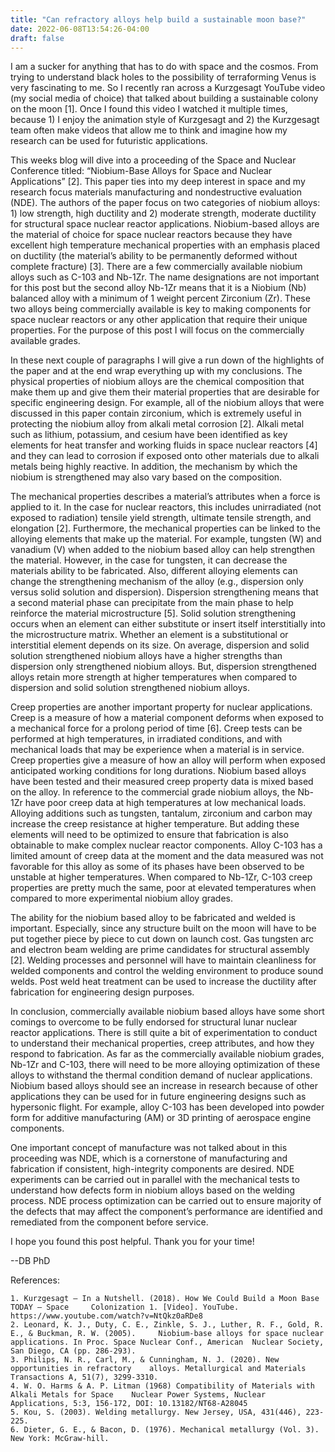 ```yaml
---
title: "Can refractory alloys help build a sustainable moon base?"
date: 2022-06-08T13:54:26-04:00
draft: false
---
```


I am a sucker for anything that has to do with space and the cosmos. From trying to understand black holes to the possibility of terraforming Venus is very fascinating to me. So I recently ran across a Kurzgesagt YouTube video (my social media of choice) that talked about building a sustainable colony on the moon [1]. Once I found this video I watched it multiple times, because 1) I enjoy the animation style of Kurzgesagt and 2) the Kurzgesagt team often make videos that allow me to think and imagine how my research can be used for futuristic applications.

This weeks blog will dive into a proceeding of the Space and Nuclear Conference titled: “Niobium-Base Alloys for Space and Nuclear Applications” [2]. This paper ties into my deep interest in space and my research focus materials manufacturing and nondestructive evaluation (NDE). The authors of the paper focus on two categories of niobium alloys: 1) low strength, high ductility and 2) moderate strength, moderate ductility for structural space nuclear reactor applications. Niobium-based alloys are the material of choice for space nuclear reactors because they have excellent high temperature mechanical properties with an emphasis placed on ductility (the material’s ability to be permanently deformed without complete fracture) [3]. There are a few commercially available niobium alloys such as C-103 and Nb-1Zr. The name designations are not important for this post but the second alloy Nb-1Zr means that it is a Niobium (Nb) balanced alloy with a minimum of 1 weight percent Zirconium (Zr). These two alloys being commercially available is key to making components for space nuclear reactors or any other application that require their unique properties. For the purpose of this post I will focus on the commercially available grades.

In these next couple of paragraphs I will give a run down of the highlights of the paper and at the end wrap everything up with my conclusions. The physical properties of niobium alloys are the chemical composition that make them up and give them their material properties that are desirable for specific engineering design. For example, all of the niobium alloys that were discussed in this paper contain zirconium, which is extremely useful in protecting the niobium alloy from alkali metal corrosion [2]. Alkali metal such as lithium, potassium, and cesium have been identified as key elements for heat transfer and working fluids in space nuclear reactors [4] and they can lead to corrosion if exposed onto other materials due to alkali metals being highly reactive. In addition, the mechanism by which the niobium is strengthened may also vary based on the composition.

The mechanical properties describes a material’s attributes when a force is applied to it. In the case for nuclear reactors, this includes unirradiated (not exposed to radiation) tensile yield strength, ultimate tensile strength, and elongation [2]. Furthermore, the mechanical properties can be linked to the alloying elements that make up the material. For example, tungsten (W) and vanadium (V) when added to the niobium based alloy can help strengthen the material. However, in the case for tungsten, it can decrease the materials ability to be fabricated. Also, different alloying elements can change the strengthening mechanism of the alloy (e.g., dispersion only versus solid solution and dispersion). Dispersion strengthening means that a second material phase can precipitate from the main phase to help reinforce the material microstructure [5]. Solid solution strengthening occurs when an element can either substitute or insert itself interstitially into the microstructure matrix. Whether an element is a substitutional or interstitial element depends on its size. On average, dispersion and solid solution strengthened niobium alloys have a higher strengths than dispersion only strengthened niobium alloys. But, dispersion strengthened alloys retain more strength at higher temperatures when compared to dispersion and solid solution strengthened niobium alloys.

Creep properties are another important property for nuclear applications. Creep is a measure of how a material component deforms when exposed to a mechanical force for a prolong period of time [6]. Creep tests can be performed at high temperatures, in irradiated conditions, and with mechanical loads that may be experience when a material is in service.  Creep properties give a measure of how an alloy will perform when exposed anticipated working conditions for long durations. Niobium based alloys have been tested and their measured creep property data is mixed based on the alloy. In reference to the commercial grade niobium alloys, the Nb-1Zr have poor creep data at high temperatures at low mechanical loads. Alloying additions such as tungsten, tantalum, zirconium and carbon may increase the creep resistance at higher temperature. But adding these elements will need to be optimized to ensure that fabrication is also obtainable to make complex nuclear reactor components. Alloy C-103 has a limited amount of creep data at the moment and the data measured was not favorable for this alloy as some of its phases have been observed to be unstable at higher temperatures. When compared to Nb-1Zr, C-103 creep properties are pretty much the same, poor at elevated temperatures when compared to more experimental niobium alloy grades.

The ability for the niobium based alloy to be fabricated and welded is important. Especially, since any structure built on the moon will have to be put together piece by piece to cut down on launch cost. Gas tungsten arc and electron beam welding are prime candidates for structural assembly [2]. Welding processes and personnel will have to maintain cleanliness for welded components and control the welding environment to produce sound welds. Post weld heat treatment can be used to increase the ductility after fabrication for engineering design purposes.

In conclusion, commercially available niobium based alloys have some short comings to overcome to be fully endorsed for structural lunar nuclear reactor applications. There is still quite a bit of experimentation to conduct to understand their mechanical properties, creep attributes, and how they respond to fabrication. As far as the commercially available niobium grades, Nb-1Zr and C-103, there will need to be more alloying optimization of these alloys to withstand the thermal condition demand of nuclear applications. Niobium based alloys should see an increase in research because of other applications they can be used for in future engineering designs such as hypersonic flight. For example, alloy C-103 has been developed into powder form for additive manufacturing (AM) or 3D printing of aerospace engine components.

One important concept of manufacture was not talked about in this proceeding was NDE, which is a cornerstone of manufacturing and fabrication if consistent, high-integrity components are desired. NDE experiments can be carried out in parallel with the mechanical tests to understand how defects form in niobium alloys based on the welding process. NDE process optimization can be carried out to ensure majority of the defects that may affect the component’s performance are identified and remediated from the component before service.

I hope you found this post helpful. Thank you for your time!

--DB PhD

References:

    1. Kurzgesagt – In a Nutshell. (2018). How We Could Build a Moon Base TODAY – Space 	Colonization 1. [Video]. YouTube. https://www.youtube.com/watch?v=NtQkz0aRDe8
    2. Leonard, K. J., Duty, C. E., Zinkle, S. J., Luther, R. F., Gold, R. E., & Buckman, R. W. (2005). 	Niobium-base alloys for space nuclear applications. In Proc. Space Nuclear Conf., American 	Nuclear Society, San Diego, CA (pp. 286-293).
    3. Philips, N. R., Carl, M., & Cunningham, N. J. (2020). New opportunities in refractory 	alloys. Metallurgical and Materials Transactions A, 51(7), 3299-3310.
    4. W. O. Harms & A. P. Litman (1968) Compatibility of Materials with Alkali Metals for Space 	Nuclear Power Systems, Nuclear Applications, 5:3, 156-172, DOI: 10.13182/NT68-A28045
    5. Kou, S. (2003). Welding metallurgy. New Jersey, USA, 431(446), 223-225.
    6. Dieter, G. E., & Bacon, D. (1976). Mechanical metallurgy (Vol. 3). New York: McGraw-hill.
